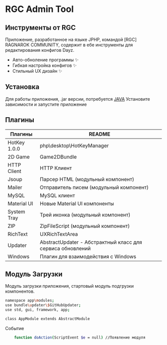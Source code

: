 # RGC Admin Tool
## Инструменты от RGC

Приложение, разработанное на языке JPHP, командой [RGC] RAGNAROK COMMUNITY, содержит в ебе инструменты для редактирования конфигов Dayz.

- Авто-обноление программы ✨
- Гибкая настройка конфигов ✨
- Стильный UX дизайн ✨

## Установка

Для работы приложения, .jar версии, потребуется [JAVA](https://www.java.com/ru/) 
Установите зависимости и запустите приложение

## Плагины

| Плагины | README |
| ------ | ------ |
| HotKey 1.0.0 | php\desktop\HotKeyManager |
| 2D Game | Game2DBundle |
| HTTP Client | HTTP Клиент |
| Jsoup | Парсер HTML (модульный компонент) |
| Mailer | Отправитель писем (модульный компонент) |
| MySQL | MySQL клиент |
| Material UI | Новые Material UI компоненты |
| System Tray | Трей иконка (модульный компонент) |
| ZIP | ZipFileScript (модульный компонент) |
| RichText | UXRichTextArea |
| Updater | AbstractUpdater - Абстрактный класс для сервиса обновлений |
| Windows | Плагин для взаимодействия с Windows |

## Модуль Загрузки
Модуль загрузки приложения, стартовый модуль подгрузки компонентов.



```sh
namespace app\modules;
use bundle\updater\$GitHubUpdater;
use std, gui, framework, app;

class AppModule extends AbstractModule
```
Событие
```sh
    function doAction(ScriptEvent $e = null) //Появление модуля
```
